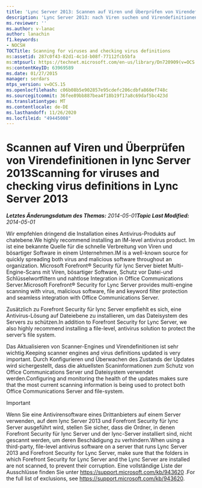 ```yaml
---
title: 'Lync Server 2013: Scannen auf Viren und Überprüfen von Virendefinitionen'
description: 'Lync Server 2013: nach Viren suchen und Virendefinitionen überprüfen.'
ms.reviewer: ''
ms.author: v-lanac
author: lanachin
f1.keywords:
- NOCSH
TOCTitle: Scanning for viruses and checking virus definitions
ms:assetid: 287c0f43-82d1-4c1d-b08f-77112fcb5bfa
ms:mtpsurl: https://technet.microsoft.com/en-us/library/Dn720909(v=OCS.15)
ms:contentKeyID: 63969589
ms.date: 01/27/2015
manager: serdars
mtps_version: v=OCS.15
ms.openlocfilehash: c06b08b5e902857e95cdefc206cdbfa860ef748c
ms.sourcegitcommit: 36fee89bb887bea4f18b19f17a8c69daf5bc423d
ms.translationtype: MT
ms.contentlocale: de-DE
ms.lasthandoff: 11/26/2020
ms.locfileid: "49445008"
---
```

# <a name="scanning-for-viruses-and-checking-virus-definitions-in-lync-server-2013"></a><span data-ttu-id="77daa-103">Scannen auf Viren und Überprüfen von Virendefinitionen in lync Server 2013</span><span class="sxs-lookup"><span data-stu-id="77daa-103">Scanning for viruses and checking virus definitions in Lync Server 2013</span></span>

<div data-xmlns="http://www.w3.org/1999/xhtml">

<div class="topic" data-xmlns="http://www.w3.org/1999/xhtml" data-msxsl="urn:schemas-microsoft-com:xslt" data-cs="https://msdn.microsoft.com/">

<div data-asp="https://msdn2.microsoft.com/asp">



</div>

<div id="mainSection">

<div id="mainBody"><span data-ttu-id="77daa-104">

<span> </span></span><span class="sxs-lookup"><span data-stu-id="77daa-104">

<span> </span></span></span>

<span data-ttu-id="77daa-105">_**Letztes Änderungsdatum des Themas:** 2014-05-01_</span><span class="sxs-lookup"><span data-stu-id="77daa-105">_**Topic Last Modified:** 2014-05-01_</span></span>

<span data-ttu-id="77daa-106">Wir empfehlen dringend die Installation eines Antivirus-Produkts auf chatebene.</span><span class="sxs-lookup"><span data-stu-id="77daa-106">We highly recommend installing an IM-level antivirus product.</span></span> <span data-ttu-id="77daa-107">Im ist eine bekannte Quelle für die schnelle Verbreitung von Viren und bösartiger Software in einem Unternehmen.</span><span class="sxs-lookup"><span data-stu-id="77daa-107">IM is a well-known source for quickly spreading both virus and malicious software throughout an organization.</span></span> <span data-ttu-id="77daa-108">Microsoft Forefront® Security für lync Server bietet Multi-Engine-Scans mit Viren, bösartiger Software, Schutz vor Datei-und Schlüsselwortfiltern und nahtlose Integration in Office Communications Server.</span><span class="sxs-lookup"><span data-stu-id="77daa-108">Microsoft Forefront® Security for Lync Server provides multi-engine scanning with virus, malicious software, file and keyword filter protection and seamless integration with Office Communications Server.</span></span>

<span data-ttu-id="77daa-109">Zusätzlich zu Forefront Security für lync Server empfiehlt es sich, eine Antivirus-Lösung auf Dateiebene zu installieren, um das Dateisystem des Servers zu schützen.</span><span class="sxs-lookup"><span data-stu-id="77daa-109">In addition to Forefront Security for Lync Server, we also highly recommend installing a file-level, antivirus solution to protect the server’s file system.</span></span>

<span data-ttu-id="77daa-110">Das Aktualisieren von Scanner-Engines und Virendefinitionen ist sehr wichtig.</span><span class="sxs-lookup"><span data-stu-id="77daa-110">Keeping scanner engines and virus definitions updated is very important.</span></span> <span data-ttu-id="77daa-111">Durch Konfigurieren und Überwachen des Zustands der Updates wird sichergestellt, dass die aktuellsten Scaninformationen zum Schutz von Office Communications Server und Dateisystem verwendet werden.</span><span class="sxs-lookup"><span data-stu-id="77daa-111">Configuring and monitoring the health of the updates makes sure that the most current scanning information is being used to protect both Office Communications Server and file-system.</span></span>

<div>


> [!IMPORTANT]  
> <span data-ttu-id="77daa-112">Wenn Sie eine Antivirensoftware eines Drittanbieters auf einem Server verwenden, auf dem lync Server 2013 und Forefront Security für lync Server ausgeführt wird, stellen Sie sicher, dass die Ordner, in denen Forefront Security für lync Server und der lync-Server installiert sind, nicht gescannt werden, um deren Beschädigung zu verhindern.</span><span class="sxs-lookup"><span data-stu-id="77daa-112">When using a third-party, file-level antivirus software on a server that runs Lync Server 2013 and Forefront Security for Lync Server, make sure that the folders in which Forefront Security for Lync Server and the Lync Server are installed are not scanned, to prevent their corruption.</span></span> <span data-ttu-id="77daa-113">Eine vollständige Liste der Ausschlüsse finden Sie unter <A class=uri href="https://support.microsoft.com/kb/943620">https://support.microsoft.com/kb/943620</A> .</span><span class="sxs-lookup"><span data-stu-id="77daa-113">For the full list of exclusions, see <A class=uri href="https://support.microsoft.com/kb/943620">https://support.microsoft.com/kb/943620</A>.</span></span>



<span data-ttu-id="77daa-114"></div>

</div>

<span> </span>

</div>

</div>

</span><span class="sxs-lookup"><span data-stu-id="77daa-114"></div>

</div>

<span> </span>

</div>

</div>

</span></span></div>

